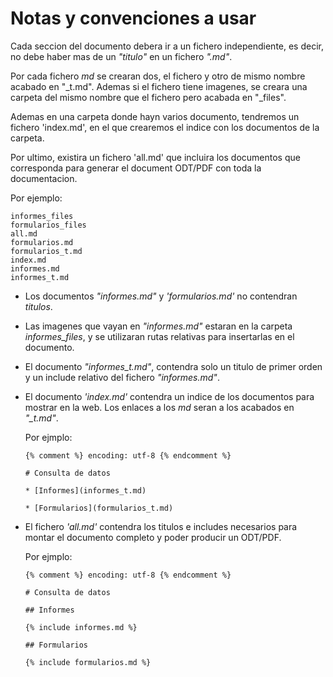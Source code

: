 
# Notas y convenciones a usar 

Cada seccion del documento debera ir a un fichero independiente, es decir, 
no debe haber mas de un *"titulo"* en un fichero *".md"*.

Por cada fichero *md* se crearan dos, el fichero y otro de mismo nombre acabado
en "_t.md". Ademas si el fichero tiene imagenes, se creara una carpeta del mismo nombre
que el fichero pero acabada en "_files".

Ademas en una carpeta donde hayn varios documento, tendremos un fichero 'index.md', 
en el que crearemos el indice con los documentos de la carpeta.

Por ultimo, existira un fichero 'all.md' que incluira los documentos que 
corresponda para generar el document ODT/PDF con toda la documentacion.

Por ejemplo:

```
informes_files
formularios_files
all.md
formularios.md
formularios_t.md
index.md
informes.md
informes_t.md
```

* Los documentos *"informes.md"* y *'formularios.md'* no contendran *titulos*.
* Las imagenes que vayan en *"informes.md"* estaran en la carpeta *informes_files*,
  y se utilizaran rutas relativas para insertarlas en el documento.
* El documento *"informes_t.md"*, contendra solo un titulo de primer orden y 
  un include relativo del fichero *"informes.md"*.
* El documento *'index.md'* contendra un indice de los documentos para mostrar 
  en la web. Los enlaces a los *md* seran a los acabados en *"_t.md"*.

  Por ejmplo:
  
  ```
  {% comment %} encoding: utf-8 {% endcomment %}
  
  # Consulta de datos
  
  * [Informes](informes_t.md)
  
  * [Formularios](formularios_t.md)
  ```

* El fichero *'all.md'* contendra los titulos e includes necesarios para montar
  el documento completo y poder producir un ODT/PDF.
  
  Por ejmplo:
  
  ```
  {% comment %} encoding: utf-8 {% endcomment %}
  
  # Consulta de datos

  ## Informes
  
  {% include informes.md %}
  
  ## Formularios
  
  {% include formularios.md %}
  ```
  